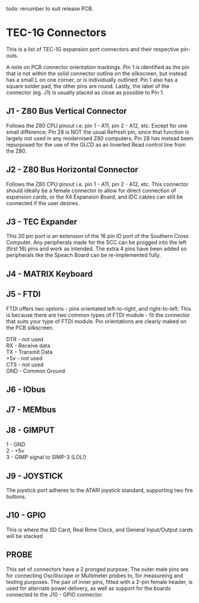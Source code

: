 todo: renumber to suit release PCB.


# TEC-1G Connectors

This is a list of TEC-1G expansion port connectors and their respective pin-outs.

A note on PCB connector orientation markings. Pin 1 is identified as the pin that is not within the solid connector outline on the silkscreen, but instead has a small L on one corner, or is individually outlined. Pin 1 also has a square solder pad, the other pins are round. Lastly, the label of the connector (eg. J1) is usually placed as close as possible to Pin 1.

## J1 - Z80 Bus Vertical Connector

Follows the Z80 CPU pinout i.e. pin 1 - A11, pin 2 - A12, etc. Except for one small difference; Pin 28 is NOT the usual Refresh pin, since that function is largely not used in any modernised Z80 computers. Pin 28 has instead been repurposed for the use of the GLCD as an Inverted Read control line from the Z80. 

## J2 - Z80 Bus Horizontal Connector

Follows the Z80 CPU pinout i.e. pin 1 - A11, pin 2 - A12, etc.  This connector should ideally be a female connector to allow for direct connection of expansion cards, or the X4 Expansion Board, and IDC cables can still be connected if the user desires.

## J3 - TEC Expander

This 20 pin port is an extension of the 16 pin IO port of the Southern Cross Computer. Any peripherals made for the SCC can be progged into the left (first 16) pins and work as intended. The extra 4 pins have been added so peripherals like the Speach Board can be re-implemented fully.

## J4 - MATRIX Keyboard

## J5 - FTDI
FTDI offers two options - pins orientated left-to-right, and right-to-left. This is because there are two common types of FTDI module - fit the connector that suits your type of FTDI module. Pin orientations are clearly maked on the PCB silkscreen.

DTR - not used<br>
RX - Receive data<br>
TX - Transmit Data<br>
+5v - not used<br>
CTS - not used<br>
GND - Common Ground<br>

## J6 - IObus

## J7 - MEMbus

## J8 - GIMPUT

1 - GND<br>
2 - +5v<br>
3 - GIMP signal to SIMP-3 (LOL!)<br>

## J9 - JOYSTICK

The joystick port adheres to the ATARI joystick standard, supporting two fire buttons.

## J10 - GPIO

This is where the SD Card, Real Rime Clock, and General Input/Output cards will be stacked

## PROBE

This set of connectors have a 2 pronged purpose; The outer male pins are for connecting Oscilliscope or Multimeter probes to, for measureing and testing purposes. The pair of inner pins, fitted with a 2-pin female header, is used for alternate power delivery, as well as support for the boards connected to the J10 - GPIO connector.
